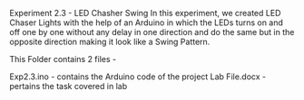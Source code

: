Experiment 2.3 - LED Chasher Swing
In this experiment, we created LED Chaser Lights with the help of an Arduino in which the LEDs turns on and off one by one without any delay in one direction and do the same but in the opposite direction making it look like a Swing Pattern.

This Folder contains 2 files -

Exp2.3.ino - contains the Arduino code of the project
Lab File.docx - pertains the task covered in lab

